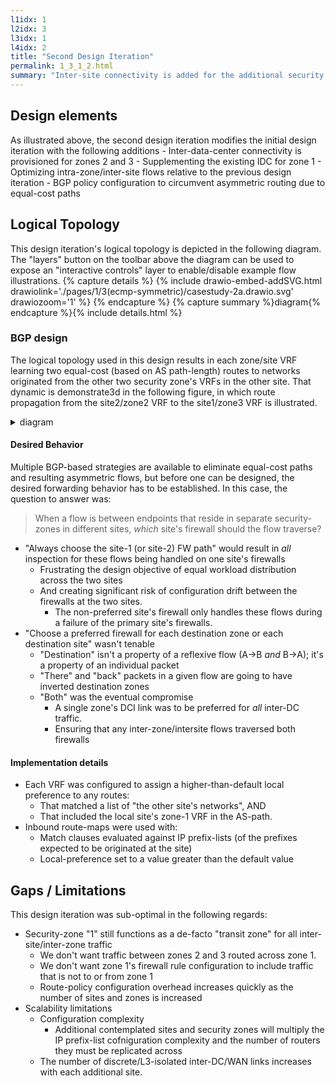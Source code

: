 ```yaml
---
l1idx: 1
l2idx: 3
l3idx: 1
l4idx: 2
title: "Second Design Iteration"
permalink: 1_3_1_2.html
summary: "Inter-site connectivity is added for the additional security zones.  Routing must be explicitly manipulated to maintain the de-facto transit-zone for all any inter-site+inter-zone traffic. "
---
```


## Design elements

As illustrated above, the second design iteration modifies the initial design iteration with the following additions
    - Inter-data-center connectivity is provisioned for zones 2 and 3
      - Supplementing the existing IDC for zone 1
      - Optimizing intra-zone/inter-site flows relative to the previous design iteration
    - BGP policy configuration to circumvent asymmetric routing due to equal-cost paths

## Logical Topology  
This design iteration's logical topology is depicted in the following diagram.  The "layers" button on the toolbar above the diagram can be used to expose an "interactive controls" layer to enable/disable example flow illustrations.
{% capture details %}
{% include drawio-embed-addSVG.html drawiolink='./pages/1/3(ecmp-symmetric)/casestudy-2a.drawio.svg' drawiozoom='1' %}
{% endcapture %}
{% capture summary %}diagram{% endcapture %}{% include details.html %}

### BGP design

The logical topology used in this design results in each zone/site VRF learning two equal-cost (based on AS path-length) routes to networks originated from the other two security zone's VRFs in the other site.  That dynamic is demonstrate3d in the following figure, in which route propagation from the site2/zone2 VRF to the site1/zone3 VRF is illustrated.
<details markdown=block>
<summary markdown=span>diagram</summary>
{% include drawio-embed-addSVG.html drawiolink='./pages/1/3(ecmp-symmetric)/casestudy-2b.drawio.svg' drawiozoom='1' %}
</details>

#### Desired Behavior

Multiple BGP-based strategies are available to eliminate equal-cost paths and resulting asymmetric flows, but before one can be designed, the desired forwarding behavior has to be established.  In this case, the question to answer was:

> When a flow is between endpoints that reside in separate security-zones in different sites, *which* site's firewall should the flow traverse?

- "Always choose the site-1 (or site-2) FW path" would result in *all* inspection for these flows being handled on one site's firewalls
  - Frustrating the design objective of equal workload distribution across the two sites
  - And creating significant risk of configuration drift between the firewalls at the two sites.
    - The non-preferred site's firewall only handles these flows during a failure of the primary site's firewalls.
- "Choose a preferred firewall for each destination zone or each destination site" wasn't tenable
  - "Destination" isn't a property of a reflexive flow (A->B *and* B->A); it's a property of an individual packet
  - "There" and "back" packets in a given flow are going to have inverted destination zones
  - "Both" was the eventual compromise
    - A single zone's DCI link was to be preferred for *all* inter-DC traffic.
    - Ensuring that any inter-zone/intersite flows traversed both firewalls

#### Implementation details
  - Each VRF was configured to assign a higher-than-default local preference to any routes:
    - That matched a list of "the other site's networks", AND
    - That included the local site's zone-1 VRF in the AS-path.
  - Inbound route-maps were used with:
    - Match clauses evaluated against IP prefix-lists (of the prefixes expected to be originated at the site) 
    - Local-preference set to a value greater than the default value


## Gaps / Limitations

This design iteration was sub-optimal in the following regards:

- Security-zone "1" still functions as a de-facto "transit zone" for all inter-site/inter-zone traffic
  - We don't want traffic between zones 2 and 3 routed across zone 1.
  - We don't want zone 1's firewall rule configuration to include traffic that is not to or from zone 1
  - Route-policy configuration overhead increases quickly as the number of sites and zones is increased
- Scalability limitations
  - Configuration complexity
    - Additional contemplated sites and security zones will multiply the IP prefix-list cofniguration complexity and the number of routers they must be replicated across
  - The number of discrete/L3-isolated inter-DC/WAN links increases with each additional site.
